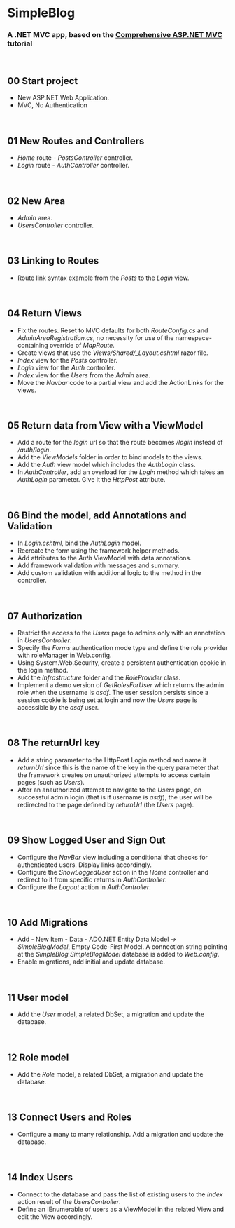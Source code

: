# SimpleBlog

### A .NET MVC app, based on the [Comprehensive ASP.NET MVC](https://www.udemy.com/comprehensive-aspnet-mvc/) tutorial


&nbsp;
## 00 Start project

* New ASP.NET Web Application.
* MVC, No Authentication

&nbsp;
## 01 New Routes and Controllers

* *Home* route - *PostsController* controller.
* *Login* route - *AuthController* controller.


&nbsp;
## 02 New Area

* *Admin* area.
* *UsersController* controller.


&nbsp;
## 03 Linking to Routes

* Route link syntax example from the *Posts* to the *Login* view.


&nbsp;
## 04 Return Views

* Fix the routes. Reset to MVC defaults for both *RouteConfig.cs* and *AdminAreaRegistration.cs*, no necessity for use of the namespace-containing override of *MapRoute*.
* Create views that use the *Views/Shared/_Layout.cshtml* razor file.
* *Index* view for the *Posts* controller.
* *Login* view for the *Auth* controller.
* *Index* view for the *Users* from the *Admin* area.
* Move the *Navbar* code to a partial view and add the ActionLinks for the views.


&nbsp;
## 05 Return data from View with a ViewModel

* Add a route for the *login* url so that the route becomes */login* instead of */auth/login*.
* Add the *ViewModels* folder in order to bind models to the views.
* Add the *Auth* view model which includes the *AuthLogin* class.
* In *AuthController*, add an overload for the *Login* method which takes an *AuthLogin* parameter. Give it the *HttpPost* attribute.



&nbsp;
## 06 Bind the model, add Annotations and Validation

* In *Login.cshtml*, bind the *AuthLogin* model.
* Recreate the form using the framework helper methods.
* Add attributes to the *Auth* ViewModel with data annotations.
* Add framework validation with messages and summary.
* Add custom validation with additional logic to the method in the controller.



&nbsp;
## 07 Authorization

* Restrict the access to the *Users* page to admins only with an annotation in *UsersController*.
* Specify the *Forms* authentication mode type and define the role provider with roleManager in Web.config.
* Using System.Web.Security, create a persistent authentication cookie in the login method.
* Add the *Infrastructure* folder and the *RoleProvider* class.
* Implement a demo version of *GetRolesForUser* which returns the admin role when the username is *asdf*. The user session persists since a session cookie is being set at login and now the *Users* page is accessible by the *asdf* user.



&nbsp;
## 08 The returnUrl key

* Add a string parameter to the HttpPost Login method and name it *returnUrl* since this is the name of the key in the query parameter that the framework creates on unauthorized attempts to access certain pages (such as *Users*).
* After an anauthorized attempt to navigate to the *Users* page, on successful admin login (that is if username is *asdf*), the user will be redirected to the page defined by *returnUrl* (the *Users* page).



&nbsp;
## 09 Show Logged User and Sign Out

* Configure the *NavBar* view including a conditional that checks for authenticated users. Display links accordingly.
* Configure the *ShowLoggedUser* action in the *Home* controller and redirect to it from specific returns in *AuthController*.
* Configure the *Logout* action in *AuthController*.


&nbsp;
## 10 Add Migrations

* Add - New Item - Data - ADO.NET Entity Data Model -> *SimpleBlogModel*, Empty Code-First Model. A connection string pointing at the  *SimpleBlog.SimpleBlogModel* database is added to *Web.config*.
* Enable migrations, add initial and update database.


&nbsp;
## 11 User model

* Add the *User* model, a related DbSet, a migration and update the database.


&nbsp;
## 12 Role model

* Add the *Role* model, a related DbSet, a migration and update the database.


&nbsp;
## 13 Connect Users and Roles

* Configure a many to many relationship. Add a migration and update the database.



&nbsp;
## 14 Index Users

* Connect to the database and pass the list of existing users to the *Index* action result of the *UsersController*.
* Define an IEnumerable of users as a ViewModel in the related View and edit the View accordingly.
